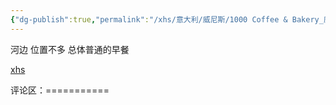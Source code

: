 ```yaml
---
{"dg-publish":true,"permalink":"/xhs/意大利/威尼斯/1000 Coffee & Bakery_威尼斯/","tags":["rednote","威尼斯"],"updated":"2025-03-30T20:39:22.492+08:00"}
---
```


 

河边 位置不多 总体普通的早餐

[xhs](https://www.xiaohongshu.com/explore/652f1117000000002101fbdb?xsec_token=ABV5u2gs5qv0-UK33zqVjMJudEuZVsPCekEe5_I_HwDDY=&xsec_source=pc_user)

评论区：===========


